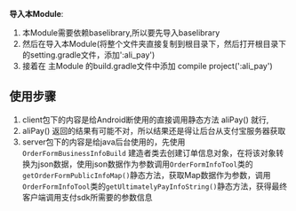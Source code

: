 **导入本Module**:

 1. 本Module需要依赖baselibrary,所以要先导入baselibrary
 2. 然后在导入本Module(将整个文件夹直接复制到根目录下，然后打开根目录下的setting.gradle文件，添加':ali_pay')
 3. 接着在 主Module 的build.gradle文件中添加 compile project(':ali_pay')




使用步骤
----

 1. client包下的内容是给Android断使用的直接调用静态方法 aliPay() 就行,
 2.  aliPay() 返回的结果有可能不对，所以结果还是得让后台从支付宝服务器获取
 3.  server包下的内容是给java后台使用的，先使用 `OrderFormBusinessInfoBuild` 建造者类去创建订单信息对象，在将该对象转换为json数据，使用json数据作为参数调用`OrderFormInfoTool`类的`getOrderFormPublicInfoMap()`静态方法，获取Map数据作为参数，调用`OrderFormInfoTool`类的`getUltimatelyPayInfoString()`静态方法，获得最终客户端调用支付sdk所需要的参数信息